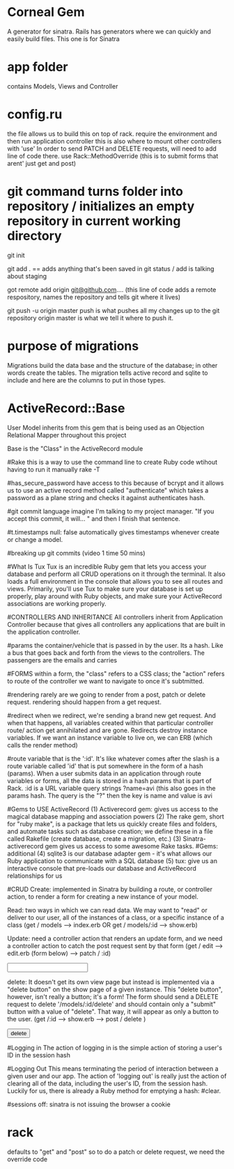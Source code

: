 # Corneal Gem
A generator for sinatra. 
Rails has generators where we can quickly and easily build files. This one is for Sinatra


# app folder
contains Models, Views and Controller

# config.ru
the file allows us to build this on top of rack.
require the environment and then run application controller
this is also where to mount other controllers with 'use'
In order to send PATCH and DELETE requests, will need to add line of code there. 
  use Rack::MethodOverride (this is to submit forms that arent' just get and post)

# git command turns folder into repository / initializes an empty repository in current working directory

git init

git add . == adds anything that's been saved in git status / add is talking about staging 

got remote add origin git@github.com.... 
(this line of code adds a remote respository, names the repository and tells git where it lives)

git push -u origin master
push is what pushes all my changes up to the git repository
origin master is what we tell it where to push it.

# purpose of migrations

Migrations build the data base and the structure of the database; in other words create the tables. The migration tells active record and sqlite to include and here are the columns to put in those types. 

# ActiveRecord::Base
User Model inherits from this gem that is being used as an Objection Relational Mapper throughout this project

Base is the "Class" in the ActiveRecord module 

#Rake
this is a way to use the command line to create Ruby code wtihout having to run it manually rake -T

#has_secure_password
have access to this because of bcrypt and it allows us to use an active record method called "authenticate" which takes a password as a plane string and checks it against authenticates hash.

#git commit language
imagine I'm talking to my project manager. "If you accept this commit, it will... " and then I finish that sentence.

#t.timestamps null: false
automatically gives timestamps whenever create or change a model.

#breaking up git commits (video 1 time 50 mins)

#What Is Tux
Tux is an incredible Ruby gem that lets you access your database and perform all CRUD operations on it through the terminal. It also loads a full environment in the console that allows you to see all routes and views. Primarily, you'll use Tux to make sure your database is set up properly, play around with Ruby objects, and make sure your ActiveRecord associations are working properly.

#CONTROLLERS AND INHERITANCE
All controllers inherit from Application Controller because that gives all controllers any applications that are built in the application controller.

#params
the container/vehicle that is passed in by the user. Its a hash. Like a bus that goes back and forth from the views to the controllers. The passengers are the emails and carries

#FORMS
within a form, the "class" refers to a CSS class; the "action" refers to route of the controller we want to navigate to once it's subtmitted.

#rendering
rarely are we going to render from a post, patch or delete request. rendering should happen from a get request.

#redirect
when we redirect, we're sending a brand new get request. And when that happens, all variables created within that particular controller route/ action get annihilated and are gone. Redirects destroy instance variables. If we want an instance variable to live on, we can ERB (which calls the render method)

#route variable
that is the ':id'. It's like whatever comes after the slash is a route variable called 'id' that is put somewhere in the form of a hash (params). When a user submits data in an application through route variables or forms, all the data is stored in a hash params that is part of Rack.
:id is a URL variable 
query strings ?name=avi (this also goes in the params hash. The query is the "?" then the key is name and value is avi

#Gems to USE ActiveRecord
(1) Activerecord gem: gives us access to the magical database mapping and association powers
(2) The rake gem, short for "ruby make", is a package that lets us quickly create files and folders, and automate tasks such as database creation; we define these in a file called Rakefile (create database, create a migration, etc.)
(3) Sinatra-activerecord gem gives us access to some awesome Rake tasks. 
#Gems: additional
(4) sqlite3 is our database adapter gem - it's what allows our Ruby application to communicate with a SQL database
(5) tux: give us an interactive console that pre-loads our database and ActiveRecord relationships for us

#CRUD
Create: implemented in Sinatra by building a route, or controller action, to render a form for creating a new instance of your model.

Read:  two ways in which we can read data. We may want to "read" or deliver to our user, all of the instances of a class, or a specific instance of a class
(get / models --> index.erb OR get / models/:id --> show.erb)

Update: need a controller action that renders an update form, and we need a controller action to catch the post request sent by that form
(get / edit --> edit.erb (form below) --> patch / :id)
<form action="/models/<%= @model.id %>" method="post">
    <input id="hidden" type="hidden" name="_method" value="patch">
    <input type="text" ...>
</form>

delete: It doesn't get its own view page but instead is implemented via a "delete button" on the show page of a given instance. This "delete button", however, isn't really a button; it's a form! The form should send a DELETE request to delete '/models/:id/delete' and should contain only a "submit" button with a value of "delete". That way, it will appear as only a button to the user.
(get /:id --> show.erb --> post / delete )
<form method="post" action="/models/<%= @model.id %>/delete">
  <input id="hidden" type="hidden" name="_method" value="DELETE">
  <input type="submit" value="delete">
</form>

#Logging in
The action of logging in is the simple action of storing a user's ID in the session hash

#Logging Out
This means terminating the period of interaction between a given user and our app. The action of 'logging out' is really just the action of clearing all of the data, including the user's ID, from the session hash. Luckily for us, there is already a Ruby method for emptying a hash: #clear.

#sessions off: sinatra is not issuing the browser a cookie

# rack 
defaults to "get" and "post" so to do a patch or delete request, we need the override code